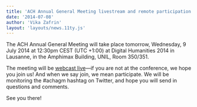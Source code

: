 ```yaml
---
title: 'ACH Annual General Meeting livestream and remote participation'
date: '2014-07-08'
author: 'Vika Zafrin'
layout: 'layouts/news.11ty.js'
---
```

The ACH Annual General Meeting will take place tomorrow, Wednesday, 9 July 2014 at 12:30pm CEST (UTC +1:00) at Digital Humanities 2014 in Lausanne, in the Amphimax Building, UNIL, Room 350/351.

The meeting will be [webcast live](http://dharchive.org/stream.html)—if you are not at the conference, we hope you join us! And when we say join, we mean participate. We will be monitoring the #achagm hashtag on Twitter, and hope you will send in questions and comments.

See you there!
